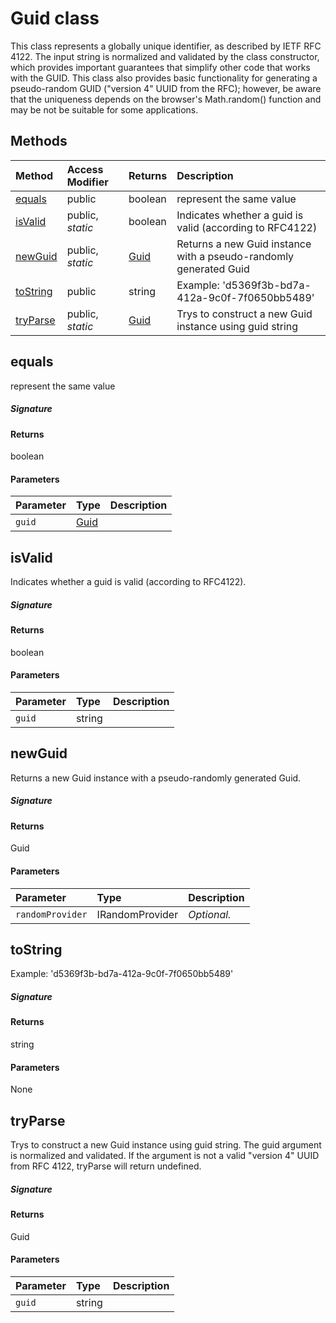 # Guid class

This class represents a globally unique identifier, as described by 
IETF RFC 4122. The input string is normalized and validated by the class 
constructor, which provides important guarantees that simplify other code 
that works with the GUID. This class also provides basic functionality 
for generating a pseudo-random GUID ("version 4" UUID from the RFC); 
however, be aware that the uniqueness depends on the browser's 
Math.random() function and may be not be suitable for some applications. 






## Methods

| Method	   | Access Modifier | Returns	| Description|
|:-------------|:----|:-------|:-----------|
|[equals](#equals)     | public | boolean | represent the same value |
|[isValid](#isvalid)     | public, _static_ | boolean | Indicates whether a guid is valid (according to RFC4122) |
|[newGuid](#newguid)     | public, _static_ | [Guid](Guid.md) | Returns a new Guid instance with a pseudo-randomly generated Guid |
|[toString](#tostring)     | public | string | Example: 'd5369f3b-bd7a-412a-9c0f-7f0650bb5489' |
|[tryParse](#tryparse)     | public, _static_ | [Guid](Guid.md) | Trys to construct a new Guid instance using guid string |




## equals

represent the same value

##### Signature

#### Returns
boolean

#### Parameters


| Parameter	   | Type    | Description |
|:-------------|:---------------|:------------|
| `guid`    | [Guid](Guid.md) |  |


## isValid

Indicates whether a guid is valid (according to RFC4122). 


##### Signature

#### Returns
boolean

#### Parameters


| Parameter	   | Type    | Description |
|:-------------|:---------------|:------------|
| `guid`    | string |  |


## newGuid

Returns a new Guid instance with a pseudo-randomly generated Guid. 


##### Signature

#### Returns
Guid

#### Parameters


| Parameter	   | Type    | Description |
|:-------------|:---------------|:------------|
| `randomProvider`    | IRandomProvider | _Optional._ |


## toString

Example: 'd5369f3b-bd7a-412a-9c0f-7f0650bb5489'

##### Signature

#### Returns
string

#### Parameters
None


## tryParse

Trys to construct a new Guid instance using guid string. The guid argument 
is normalized and validated. If the argument is not a valid "version 4" UUID from 
RFC 4122, tryParse will return undefined. 


##### Signature

#### Returns
Guid

#### Parameters


| Parameter	   | Type    | Description |
|:-------------|:---------------|:------------|
| `guid`    | string |  |

